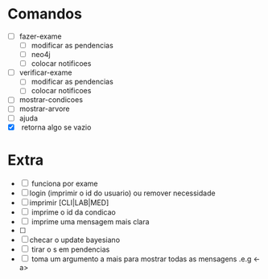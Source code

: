 # Comandos

- [ ] fazer-exame
    - [ ] modificar as pendencias
    - [ ] neo4j
    - [ ] colocar notificoes
- [ ] verificar-exame
    - [ ] modificar as pendencias
    - [ ] colocar notificoes
- [ ] mostrar-condicoes
- [ ] mostrar-arvore
- [ ] ajuda
- [X] <pendencias> retorna algo se vazio

# Extra

- [ ] <mostrar-condicoes> funciona por exame
- [ ] login (imprimir o id do usuario) ou remover necessidade
- [ ] imprimir [CLI|LAB|MED]
- [ ] <registrar-condicao> imprime o id da condicao
- [ ] <pendencias> imprime uma mensagem mais clara
- [ ] <listar-condicoes>
- [ ] checar o update bayesiano
- [ ] <pendencias> tirar o s em pendencias
- [ ] <notificaoes> toma um argumento a mais para mostrar todas as mensagens .e.g <-a>
